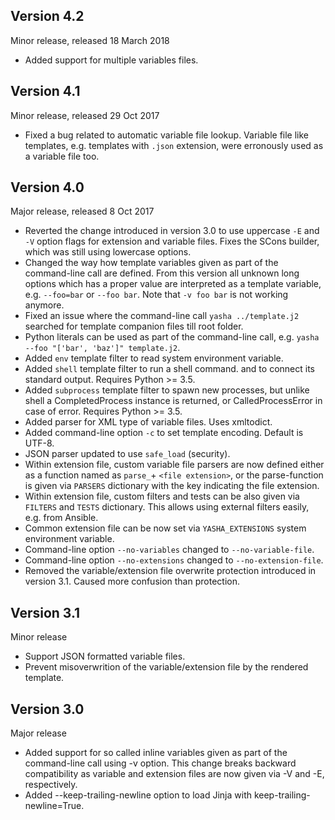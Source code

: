 Version 4.2
-----------

Minor release, released 18 March 2018

- Added support for multiple variables files.

Version 4.1
-----------

Minor release, released 29 Oct 2017

- Fixed a bug related to automatic variable file lookup. Variable
  file like templates, e.g. templates with `.json` extension, were
  erronously used as a variable file too.

Version 4.0
-----------

Major release, released 8 Oct 2017

- Reverted the change introduced in version 3.0 to use uppercase `-E`
  and `-V` option flags for extension and variable files. Fixes
  the SCons builder, which was still using lowercase options.
- Changed the way how template variables given as part of the
  command-line call are defined. From this version all unknown long
  options which has a proper value are interpreted as a template
  variable, e.g. `--foo=bar` or `--foo bar`. Note that `-v foo bar` is
  not working anymore.
- Fixed an issue where the command-line call `yasha ../template.j2`
  searched for template companion files till root folder.
- Python literals can be used as part of the command-line call,
  e.g. `yasha --foo "['bar', 'baz']" template.j2`.
- Added `env` template filter to read system environment variable.
- Added `shell` template filter to run a shell command. and to connect
  its standard output. Requires Python >= 3.5.
- Added `subprocess` template filter to spawn new processes, but unlike
  shell a CompletedProcess instance is returned, or CalledProcessError
  in case of error. Requires Python >= 3.5.
- Added parser for XML type of variable files. Uses xmltodict.
- Added command-line option `-c` to set template encoding. Default is UTF-8.
- JSON parser updated to use `safe_load` (security).
- Within extension file, custom variable file parsers are now defined
  either as a function named as `parse_`+ `<file extension>`, or the
  parse-function is given via `PARSERS` dictionary with the key indicating
  the file extension.
- Within extension file, custom filters and tests can be also given
  via `FILTERS` and `TESTS` dictionary. This allows using external
  filters easily, e.g. from Ansible.
- Common extension file can be now set via `YASHA_EXTENSIONS` system
  environment variable.
- Command-line option `--no-variables` changed to `--no-variable-file`.
- Command-line option `--no-extensions` changed to `--no-extension-file`.
- Removed the variable/extension file overwrite protection introduced
  in version 3.1. Caused more confusion than protection.


Version 3.1
-----------

Minor release

- Support JSON formatted variable files.
- Prevent misoverwrition of the variable/extension file by the
  rendered template.


Version 3.0
-----------

Major release

- Added support for so called inline variables given as part of the
  command-line call using -v option. This change breaks backward
  compatibility as variable and extension files are now given via
  -V and -E, respectively.
- Added --keep-trailing-newline option to load Jinja with
  keep-trailing-newline=True.
